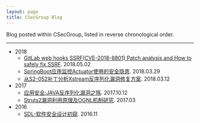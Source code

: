 ```yaml
---
layout: page
title: CSecGroup'Blog
---
```


Blog posted within CSecGroup, listed in reverse chronological order.


---
* 2018
  * [GitLab web hooks SSRF(CVE-2018-8801) Patch analysis and How to safely fix SSRF](GitLab_web_hooks_SSRF_Patch_analysis.md). 2018.05.02
  * [SpringBoot应用监控Actuator使用的安全隐患](springboot_actuator_security_tips.md). 2018.03.29
  * [从S2-052补丁分析Xstream反序列化漏洞修复方案](Fix-xstream-object-deserialization-via-White-Listing.md). 2018.03.12
* 2017
  * [应用安全:JAVA反序列化漏洞之殇](secure-development-java-deserialization-vulnerability.md). 2017.10.12
  * [Struts2漏洞利用原理及OGNL机制研究](struts2-vulnerability-analysis-and-OGNL-research.md). 2017.03
* 2016
  * [SDL-软件安全设计初窥](sdl-software-security-design.md). 2016.11
